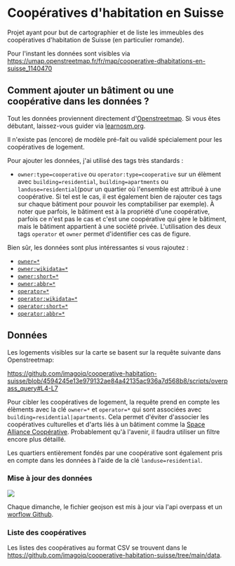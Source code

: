 # Coopératives d'habitation en Suisse

Projet ayant pour but de cartographier et de liste les immeubles des coopératives d'habitation de Suisse (en particulier romande).

Pour l'instant les données sont visibles via https://umap.openstreetmap.fr/fr/map/cooperative-dhabitations-en-suisse_1140470

## Comment ajouter un bâtiment ou une coopérative dans les données ?

Tout les données proviennent directement d'[Openstreetmap](https://www.openstreetmap.org). Si vous êtes débutant, laissez-vous guider via [learnosm.org](https://learnosm.org/fr/).

Il n'existe pas (encore) de modèle pré-fait ou validé spécialement pour les coopératives de logement. 

Pour ajouter les données, j'ai utilisé des tags très standards :
* `owner:type=cooperative` ou `operator:type=cooperative` sur un élèment avec `building=residential`, `building=apartments` ou `landuse=residential`(pour un quartier où l'ensemble est attribué à une coopérative. Si tel est le cas, il est également bien de rajouter ces tags sur chaque bâtiment pour pouvoir les comptabiliser par exemple). À noter que parfois, le bâtiment est à la propriété d'une coopérative, parfois ce n'est pas le cas et c'est une coopérative qui gère le bâtiment, mais le bâtiment appartient à une société privée. L'utilisation des deux tags `operator` et `owner` permet d'identifier ces cas de figure.

Bien sûr, les données sont plus intéressantes si vous rajoutez :
* [`owner=*`](https://wiki.openstreetmap.org/wiki/Key:owner)
* [`owner:wikidata=*`](https://wiki.openstreetmap.org/wiki/Key:operator#Further_details)
* [`owner:short=*`](https://wiki.openstreetmap.org/wiki/Key:operator#Further_details)
* [`owner:abbr=*`](https://wiki.openstreetmap.org/wiki/Key:operator#Further_details)
* [`operator=*`](https://wiki.openstreetmap.org/wiki/Key:operator)
* [`operator:wikidata=*`](https://wiki.openstreetmap.org/wiki/Key:operator#Further_details)
* [`operator:short=*`](https://wiki.openstreetmap.org/wiki/Key:operator#Further_details)
* [`operator:abbr=*`](https://wiki.openstreetmap.org/wiki/Key:operator#Further_details)

## Données

Les logements visibles sur la carte se basent sur la requête suivante dans Openstreetmap:

https://github.com/imagoiq/cooperative-habitation-suisse/blob/4594245e13e979132ae84a42135ac936a7d568b8/scripts/overpass_query#L4-L7

Pour cibler les coopératives de logement, la requête prend en compte les élèments avec la clé `owner=*` et `operator=*` qui sont associées avec `building=residential|apartments`. Cela permet d'éviter d'associer les coopératives culturelles et d'arts liés à un bâtiment comme la [Space Alliance Coopérative](https://www.openstreetmap.org/way/38326020). Probablement qu'à l'avenir, il faudra utiliser un filtre encore plus détaillé.

Les quartiers entièrement fondés par une coopérative sont également pris en compte dans les données à l'aide de la clé `landuse=residential`.

### Mise à jour des données
[![](https://github.com/imagoiq/cooperative-habitation-suisse/actions/workflows/main.yml/badge.svg)]([https://google.ch](https://github.com/imagoiq/cooperative-habitation-suisse/actions/workflows/main.yml))

Chaque dimanche, le fichier geojson est mis à jour via l'api overpass et un [worflow Github](https://github.com/imagoiq/cooperative-habitation-suisse/blob/main/.github/workflows/main.yml).

### Liste des coopératives

Les listes des coopératives au format CSV se trouvent dans le https://github.com/imagoiq/cooperative-habitation-suisse/tree/main/data.

<!-- start latest cooperatives -->
<!-- end latest cooperatives -->